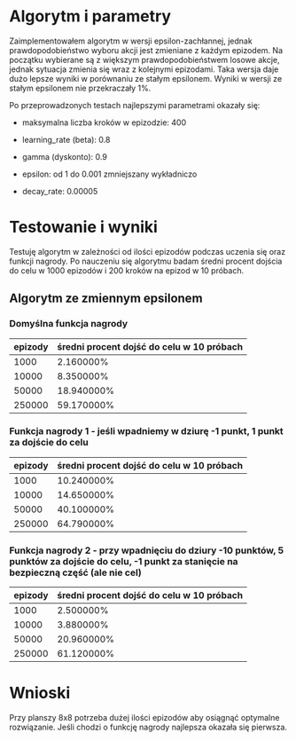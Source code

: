 # Algorytm i parametry

Zaimplementowałem algorytm w wersji epsilon-zachłannej, jednak prawdopodobieństwo wyboru akcji jest zmieniane z każdym epizodem.
Na początku wybierane są z większym prawdopodobieństwem losowe akcje, jednak sytuacja zmienia się wraz z kolejnymi epizodami.
Taka wersja daje dużo lepsze wyniki w porównaniu ze stałym epsilonem. Wyniki w wersji ze stałym epsilonem nie przekraczały 1%.

Po przeprowadzonych testach najlepszymi parametrami okazały się:

- maksymalna liczba kroków w epizodzie: 400

- learning_rate (beta): 0.8

- gamma (dyskonto): 0.9

- epsilon: od 1 do 0.001 zmniejszany wykładniczo

- decay_rate: 0.00005

# Testowanie i wyniki

Testuję algorytm w zależności od ilości epizodów podczas uczenia się oraz funkcji nagrody.
Po nauczeniu się algorytmu badam średni procent dojścia do celu w 1000 epizodów i 200 kroków na epizod w 10 próbach.

## Algorytm ze zmiennym epsilonem

### Domyślna funkcja nagrody

| epizody | średni procent dojść do celu w 10 próbach |
| ------- | ----------------------------------------- |
| 1000    | 2.160000%                                 |
| 10000   | 8.350000%                                 |
| 50000   | 18.940000%                                |
| 250000  | 59.170000%                                |


### Funkcja nagrody 1 - jeśli wpadniemy w dziurę -1 punkt, 1 punkt za dojście do celu

| epizody | średni procent dojść do celu w 10 próbach |
| ------- | ----------------------------------------- |
| 1000    | 10.240000%                                |
| 10000   | 14.650000%                                |
| 50000   | 40.100000%                                |
| 250000  | 64.790000%                                |

### Funkcja nagrody 2 - przy wpadnięciu do dziury -10 punktów, 5 punktów za dojście do celu, -1 punkt za stanięcie na bezpieczną część (ale nie cel)

| epizody | średni procent dojść do celu w 10 próbach |
| ------- | ----------------------------------------- |
| 1000    | 2.500000%                                 |
| 10000   | 3.880000%                                 |
| 50000   | 20.960000%                                |
| 250000  | 61.120000%                                |

# Wnioski

Przy planszy 8x8 potrzeba dużej ilości epizodów aby osiągnąć optymalne rozwiązanie.
Jeśli chodzi o funkcję nagrody najlepsza okazała się pierwsza.
